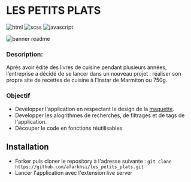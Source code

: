 # LES PETITS PLATS

![html][html5-badge]
![scss][scss-badge]
![javascript][javascript-badge]

![banner readme](./src/assets/site.png)

### Description:

Après avoir édité des livres de cuisine pendant plusieurs années, l’entreprise a décidé de se lancer dans un nouveau projet : réaliser son propre site de recettes de cuisine à l’instar de Marmiton ou 750g. 

### Objectif

- Developper l'application en respectant le design de la [maquette](https://www.figma.com/file/LY5VQTAqnrAf0bWObOBrt8/Les-petits-plats---Maquette-2.0?type=design&node-id=0-1&mode=design).
- Developper les alogrithmes de recherches, de filtrages et de tags de l'application.
- Découper le code en fonctions réutilisables

## Installation

- Forker puis cloner le repository à l'adresse suivante :
  `git clone https://github.com/afarkhsi/les_petits_plats.git`
- Lancer l'application avec l'extension live server

<!-- BADGE LINKS -->

[html5-badge]: https://img.shields.io/badge/HTML5-E34F26?style=for-the-badge&logo=html5&logoColor=white
[scss-badge]: https://img.shields.io/badge/SCSS-E22FE5?style=for-the-badge&logo=css3&logoColor=white
[javascript-badge]: https://img.shields.io/badge/JavaScript-F7DF1E?style=for-the-badge&logo=javascript&logoColor=black
